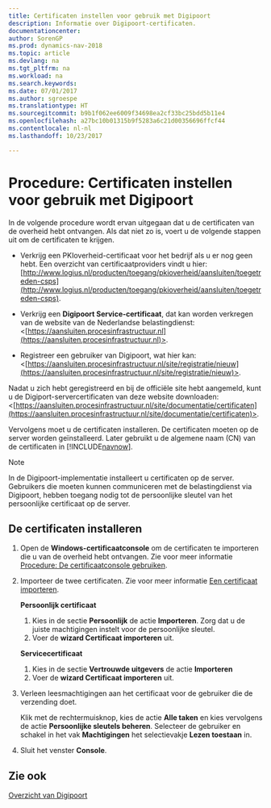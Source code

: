 ```yaml
---
title: Certificaten instellen voor gebruik met Digipoort
description: Informatie over Digipoort-certificaten.
documentationcenter: 
author: SorenGP
ms.prod: dynamics-nav-2018
ms.topic: article
ms.devlang: na
ms.tgt_pltfrm: na
ms.workload: na
ms.search.keywords: 
ms.date: 07/01/2017
ms.author: sgroespe
ms.translationtype: HT
ms.sourcegitcommit: b9b1f062ee6009f34698ea2cf33bc25bdd5b11e4
ms.openlocfilehash: a27bc10b01315b9f5283a6c21d00356696ffcf44
ms.contentlocale: nl-nl
ms.lasthandoff: 10/23/2017

---
```

# <a name="how-to-set-up-certificates-for-use-with-digipoort"></a>Procedure: Certificaten instellen voor gebruik met Digipoort
In de volgende procedure wordt ervan uitgegaan dat u de certificaten van de overheid hebt ontvangen. Als dat niet zo is, voert u de volgende stappen uit om de certificaten te krijgen.  

- Verkrijg een PKIoverheid-certificaat voor het bedrijf als u er nog geen hebt. Een overzicht van certificaatproviders vindt u hier: [http://www.logius.nl/producten/toegang/pkioverheid/aansluiten/toegetreden-csps](http://www.logius.nl/producten/toegang/pkioverheid/aansluiten/toegetreden-csps).  

- Verkrijg een **Digipoort Service-certificaat**, dat kan worden verkregen van de website van de Nederlandse belastingdienst: <[https://aansluiten.procesinfrastructuur.nl](https://aansluiten.procesinfrastructuur.nl)>.  

- Registreer een gebruiker van Digipoort, wat hier kan: <[https://aansluiten.procesinfrastructuur.nl/site/registratie/nieuw](https://aansluiten.procesinfrastructuur.nl/site/registratie/nieuw)>.  

Nadat u zich hebt geregistreerd en bij de officiële site hebt aangemeld, kunt u de Digiport-servercertificaten van deze website downloaden: <[https://aansluiten.procesinfrastructuur.nl/site/documentatie/certificaten](https://aansluiten.procesinfrastructuur.nl/site/documentatie/certificaten)>.  

Vervolgens moet u de certificaten installeren. De certificaten moeten op de server worden geïnstalleerd. Later gebruikt u de algemene naam (CN) van de certificaten in [!INCLUDE[navnow](../../includes/navnow_md.md)].  

> [!NOTE]  
>  In de Digipoort-implementatie installeert u certificaten op de server. Gebruikers die moeten kunnen communiceren met de belastingdienst via Digipoort, hebben toegang nodig tot de persoonlijke sleutel van het persoonlijke certificaat op de server.  

## <a name="to-install-the-certificates"></a>De certificaten installeren  

1.  Open de **Windows-certificaatconsole** om de certificaten te importeren die u van de overheid hebt ontvangen. Zie voor meer informatie [Procedure: De certificaatconsole gebruiken](http://social.technet.microsoft.com/wiki/contents/articles/2167.how-to-use-the-certificates-console.aspx).  
2.  Importeer de twee certificaten. Zie voor meer informatie [Een certificaat importeren](http://social.technet.microsoft.com/wiki/contents/articles/2167.how-to-use-the-certificates-console.aspx#To_import_certificates).  

    **Persoonlijk certificaat**  

    1.  Kies in de sectie **Persoonlijk** de actie **Importeren**. Zorg dat u de juiste machtigingen instelt voor de persoonlijke sleutel.  
    2.  Voer de **wizard Certificaat importeren** uit.  

    **Servicecertificaat**  

    1.  Kies in de sectie **Vertrouwde uitgevers** de actie **Importeren**  
    2.  Voer de **wizard Certificaat importeren** uit.  

3.  Verleen leesmachtigingen aan het certificaat voor de gebruiker die de verzending doet.  

    Klik met de rechtermuisknop, kies de actie **Alle taken** en kies vervolgens de actie **Persoonlijke sleutels beheren**. Selecteer de gebruiker en schakel in het vak **Machtigingen** het selectievakje **Lezen toestaan** in.  

4.  Sluit het venster **Console**.  

## <a name="see-also"></a>Zie ook  
 [Overzicht van Digipoort](digipoort-overview.md)

